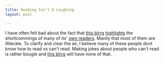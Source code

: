 ```yaml
---
title: Reading Isn't A Laughing
layout: post

---
```


I have often felt bad about the fact that [this blrrg][3] [highlights][1] the shortcommings of many of its' [own readers][2]. Manily that most of them are illiterate. To clarify and clear the air, I believe many of these people dont know how to read vs can't read. Making jokes about people who can't read is rather bougie and [this blrrg][3] will have none of that.

[1]: http://cloudbacon.com/2011/12/19/People-Can-Not-Read
[2]: https://gimmebar.com/view/50340ae129ca15593d000005/big
[3]: https://gimmebar.com/view/528bbed3aac422ce02000015/big
